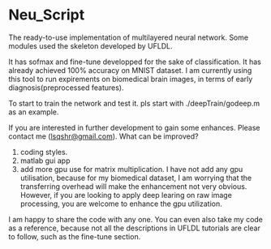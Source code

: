 Neu_Script
==========

The ready-to-use implementation of multilayered neural network. Some modules used the skeleton developed by UFLDL.

It has sofmax and fine-tune developped for the sake of classification. It has already achieved 100% accuracy on MNIST dataset. I am currently using this tool to run expirements on biomedical brain images, in terms of early diagnosis(preprocessed features).

To start to train the network and test it. pls start with ./deepTrain/godeep.m as an example.

If you are interested in further development to gain some enhances. Please contact me (lsqshr@gmail.com).
What can be improved?
1. coding styles.
2. matlab gui app
3. add more gpu use for matrix multiplication. I have not add any gpu utilisation, because for my biomedical dataset, I am worrying that the transferring overhead will make the enhancement not very obvious. However, if you are looking to apply deep learing on raw image processing, you are welcome to enhance the gpu utilization. 

I am happy to share the code with any one. You can even also take my code as a reference, because not all the descriptions in UFLDL tutorials are clear to follow, such as the fine-tune section.
